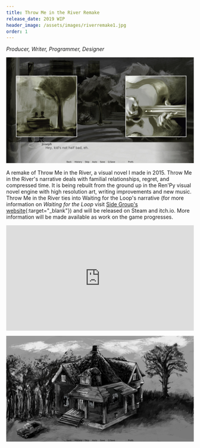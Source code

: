 ```yaml
---
title: Throw Me in the River Remake
release_date: 2019 WIP
header_image: /assets/images/riverremake1.jpg
order: 1
---
```

_Producer, Writer, Programmer, Designer_ 

![](/assets/images/riverremake2.jpg)

A remake of Throw Me in the River, a visual novel I made in 2015. Throw Me in the River's narrative deals with familial relationships, regret, and compressed time. It is being rebuilt from the ground up in the Ren'Py visual novel engine with high resolution art, writing improvements and new music. Throw Me in the River ties into Waiting for the Loop's narrative (for more information on _Waiting for the Loop_ visit [Side Group's website](http://sidegroupgames.com){:target="_blank"}) and will be released on Steam and itch.io. More information will be made available as work on the game progresses.

<style>.embed-container { position: relative; padding-bottom: 56.25%; height: 0; overflow: hidden; max-width: 100%; } .embed-container iframe, .embed-container object, .embed-container embed { position: absolute; top: 0; left: 0; width: 100%; height: 100%; }</style><div class='embed-container'><iframe src='https://player.vimeo.com/video/341119823' frameborder='0' webkitAllowFullScreen mozallowfullscreen allowFullScreen></iframe></div>

![](/assets/images/riverremake3.jpg)
